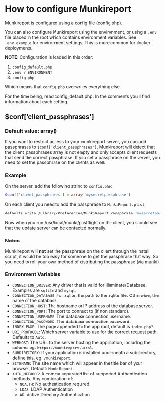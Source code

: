 How to configure Munkireport
=====

Munkireport is configured using a config file (config.php). 

You can also configure Munkireport using the environment, or using a `.env` file placed in the root
which contains environment variables. See `.env.example` for environment settings. This is more common for
docker deployments.

**NOTE**: Configuration is loaded in this order:

1. `config_default.php`
2. `.env / ENVIRONMENT`
3. `config.php`

Which means that `config.php` overwrites everything else.

For the time being, read config_default.php. In the comments you'll find information about each setting.

## $conf['client_passphrases']

### Default value: array()

If you want to restrict access to your munkireport server, you can add passphrases to `$conf['client_passphrases']`. Munkireport will detect that the client_passphrases array is not empty and only accepts client requests that send the correct passphrase.
If you set a passphrase on the server, you need to set the passphrase on the clients as well:

### Example

On the server, add the following string to `config.php`:

```php
$conf['client_passphrases'] = array('mysecretpassphrase')
```

On each client you need to add the passphrase to `MunkiReport.plist`:

```sh
defaults write /Library/Preferences/MunkiReport Passphrase 'mysecretpassphrase'
```

Now when you run /usr/local/munki/postflight on the client, you should see that the update server can be contacted normally.

### Notes

Munkireport will **not** set the passphrase on the client through the install script, it would be too easy for someone to get the passphrase that way. So you need to roll your own method of distributing the passphrase (via munki)

### Environment Variables

- `CONNECTION_DRIVER`: Any driver that is valid for Illuminate/Database. Examples are `sqlite` and `mysql`.
- `CONNECTION_DATABASE`: For sqlite: the path to the sqlite file. Otherwise, the name of the database.
- `CONNECTION_HOST`: The hostname or IP address of the database server.
- `CONNECTION_PORT`: The port to connect to (if non standard).
- `CONNECTION_USERNAME`: The database connection username.
- `CONNECTION_PASSWORD`: The database connection password.
- `INDEX_PAGE`: The page appended to the app root, default is `index.php?`.
- `URI_PROTOCOL`: Which server variable to use for the correct request path. Defaults to `Auto`.
- `WEBHOST`: The URL to the server hosting the application, including the schema eg. `https://munkireport.local`.
- `SUBDIRECTORY`: If your application is installed underneath a subdirectory, define this, eg. `/munkireport`.
- `SITENAME`: The site name which will appear in the title bar of your browser, Default: `MunkiReport`.
- `AUTH_METHODS`: A comma separated list of supported Authentication methods. Any combination of:
    - `NOAUTH`: No authentication required
    - `LDAP`: LDAP Authentication
    - `AD`: Active Directory Authentication
